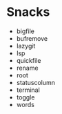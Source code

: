 # Snacks

- bigfile
- bufremove
- lazygit
- lsp
- quickfile
- rename
- root
- statuscolumn
- terminal
- toggle
- words
